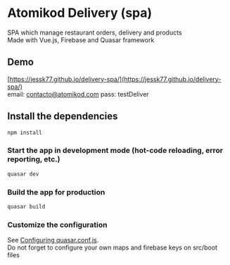 # Atomikod Delivery (spa)

SPA which manage restaurant orders, delivery and products\
Made with Vue.js, Firebase and Quasar framework

## Demo
[https://jessk77.github.io/delivery-spa/](https://jessk77.github.io/delivery-spa/) \
email: contacto@atomikod.com
pass: testDeliver

## Install the dependencies
```bash
npm install
```

### Start the app in development mode (hot-code reloading, error reporting, etc.)
```bash
quasar dev
```


### Build the app for production
```bash
quasar build
```

### Customize the configuration
See [Configuring quasar.conf.js](https://quasar.dev/quasar-cli/quasar-conf-js).
\
Do not forget to configure your own maps and firebase keys on src/boot files
